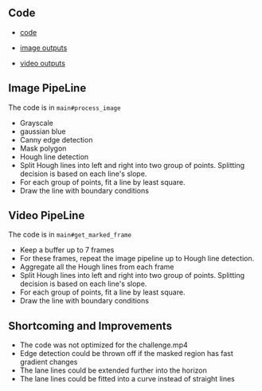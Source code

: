
## Code

- [code](main.py)

- [image outputs](test_images_output)

- [video outputs](test_videos_output)


## Image PipeLine
The code is in `main#process_image`

- Grayscale
- gaussian blue
- Canny edge detection
- Mask polygon
- Hough line detection
- Split Hough lines into left and right into two group of points. Splitting
  decision is based on each line's slope.
- For each group of points, fit a line by least square.
- Draw the line with boundary conditions


## Video PipeLine
The code is in `main#get_marked_frame`

- Keep a buffer up to 7 frames
- For these frames, repeat the image pipeline up to Hough line detection.
- Aggregate all the Hough lines from each frame
- Split Hough lines into left and right into two group of points. Splitting
  decision is based on each line's slope.
- For each group of points, fit a line by least square.
- Draw the line with boundary conditions


## Shortcoming and Improvements
- The code was not optimized for the challenge.mp4
- Edge detection could be thrown off if the masked region has fast gradient changes
- The lane lines could be extended further into the horizon
- The lane lines could be fitted into a curve instead of straight lines
